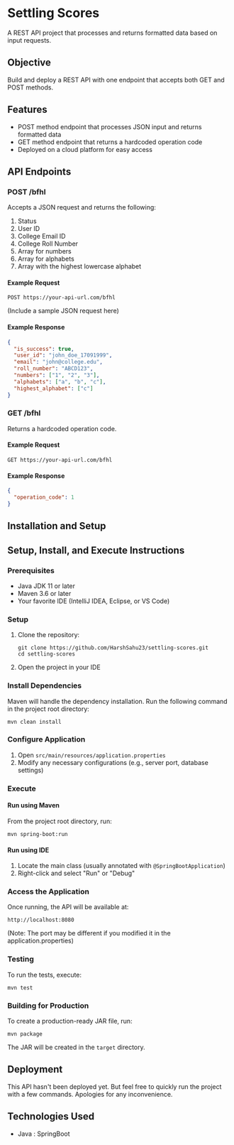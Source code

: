 # Settling Scores

A REST API project that processes and returns formatted data based on input requests.

## Objective

Build and deploy a REST API with one endpoint that accepts both GET and POST methods.

## Features

- POST method endpoint that processes JSON input and returns formatted data
- GET method endpoint that returns a hardcoded operation code
- Deployed on a cloud platform for easy access

## API Endpoints

### POST /bfhl

Accepts a JSON request and returns the following:

1. Status
2. User ID
3. College Email ID
4. College Roll Number
5. Array for numbers
6. Array for alphabets
7. Array with the highest lowercase alphabet

#### Example Request

```
POST https://your-api-url.com/bfhl
```

(Include a sample JSON request here)

#### Example Response

```json
{
  "is_success": true,
  "user_id": "john_doe_17091999",
  "email": "john@college.edu",
  "roll_number": "ABCD123",
  "numbers": ["1", "2", "3"],
  "alphabets": ["a", "b", "c"],
  "highest_alphabet": ["c"]
}
```

### GET /bfhl

Returns a hardcoded operation code.

#### Example Request

```
GET https://your-api-url.com/bfhl
```

#### Example Response

```json
{
  "operation_code": 1
}
```

## Installation and Setup
## Setup, Install, and Execute Instructions

### Prerequisites

- Java JDK 11 or later
- Maven 3.6 or later
- Your favorite IDE (IntelliJ IDEA, Eclipse, or VS Code)

### Setup

1. Clone the repository:
   ```
   git clone https://github.com/HarshSahu23/settling-scores.git
   cd settling-scores
   ```

2. Open the project in your IDE

### Install Dependencies

Maven will handle the dependency installation. Run the following command in the project root directory:

```
mvn clean install
```

### Configure Application

1. Open `src/main/resources/application.properties`
2. Modify any necessary configurations (e.g., server port, database settings)

### Execute

#### Run using Maven

From the project root directory, run:

```
mvn spring-boot:run
```

#### Run using IDE

1. Locate the main class (usually annotated with `@SpringBootApplication`)
2. Right-click and select "Run" or "Debug"

### Access the Application

Once running, the API will be available at:

```
http://localhost:8080
```

(Note: The port may be different if you modified it in the application.properties)

### Testing

To run the tests, execute:

```
mvn test
```

### Building for Production

To create a production-ready JAR file, run:

```
mvn package
```

The JAR will be created in the `target` directory.

## Deployment

This API hasn't been deployed yet. But feel free to quickly run the project with a few commands. Apologies for any inconvenience.

## Technologies Used

- Java : SpringBoot


